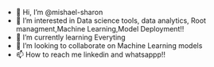 - 👋 Hi, I’m @mishael-sharon
- 👀 I’m interested in Data science tools, data analytics, Root managment,Machine Learning,Model Deployment!!
- 🌱 I’m currently learning Everyting
- 💞️ I’m looking to collaborate on Machine Learning models
- 📫 How to reach me linkedin and whatsappp!!

<!---
mishael-sharon/mishael-sharon is a ✨ special ✨ repository because its `README.md` (this file) appears on your GitHub profile.
You can click the Preview link to take a look at your changes.
--->
